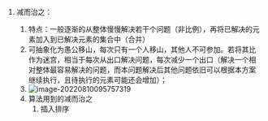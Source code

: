 1. 减而治之：

   1. 特点：一般逐渐的从整体慢慢解决若干个问题（非比例），再将已解决的元素加入到已解决元素的集合中（合并）
   2. 可抽象化为愚公移山，每次只有一个人移山，其他人不可参加。若将其比作为迷宫，相当于每次从出口解决问题，每次减少一个出口（解决一个相对整体最容易解决的问题，而本问题解决后其他问题依旧可以根据本方案继续执行，且待执行的元素可能还会增加）；
   3. ![image-20220810095757319](res/00.减而治之/image-20220810095757319.png)
   4. 算法用到的减而治之
      1. 插入排序

   

